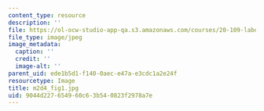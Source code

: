 ```yaml
---
content_type: resource
description: ''
file: https://ol-ocw-studio-app-qa.s3.amazonaws.com/courses/20-109-laboratory-fundamentals-in-biological-engineering-spring-2010/9044d227654960c63b540823f2978a7e_m2d4_fig1.jpg
file_type: image/jpeg
image_metadata:
  caption: ''
  credit: ''
  image-alt: ''
parent_uid: ede1b5d1-f140-0aec-e47a-e3cdc1a2e24f
resourcetype: Image
title: m2d4_fig1.jpg
uid: 9044d227-6549-60c6-3b54-0823f2978a7e
---
```

